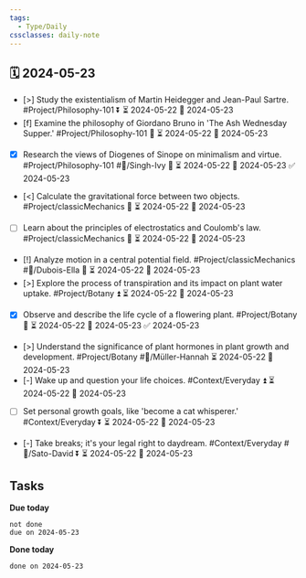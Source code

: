 ```yaml
---
tags:
  - Type/Daily
cssclasses: daily-note
---
```


## 🗓️ 2024-05-23

- [>] Study the existentialism of Martin Heidegger and Jean-Paul Sartre. #Project/Philosophy-101 ⏬ ⏳ 2024-05-22 📅 2024-05-23
- [f] Examine the philosophy of Giordano Bruno in 'The Ash Wednesday Supper.' #Project/Philosophy-101 🔼 ⏳ 2024-05-22 📅 2024-05-23
- [x] Research the views of Diogenes of Sinope on minimalism and virtue. #Project/Philosophy-101 #👤/Singh-Ivy 🔼 ⏳ 2024-05-22 📅 2024-05-23 ✅ 2024-05-23
- [<] Calculate the gravitational force between two objects. #Project/classicMechanics 🔼 ⏳ 2024-05-22 📅 2024-05-23
- [ ] Learn about the principles of electrostatics and Coulomb's law. #Project/classicMechanics 🔺 ⏳ 2024-05-22 📅 2024-05-23
- [!] Analyze motion in a central potential field. #Project/classicMechanics #👤/Dubois-Ella 🔼 ⏳ 2024-05-22 📅 2024-05-23
- [>] Explore the process of transpiration and its impact on plant water uptake. #Project/Botany ⏫ ⏳ 2024-05-22 📅 2024-05-23
- [x] Observe and describe the life cycle of a flowering plant. #Project/Botany 🔽 ⏳ 2024-05-22 📅 2024-05-23 ✅ 2024-05-23
- [>] Understand the significance of plant hormones in plant growth and development. #Project/Botany #👤/Müller-Hannah ⏳ 2024-05-22 📅 2024-05-23
- [-] Wake up and question your life choices. #Context/Everyday ⏫ ⏳ 2024-05-22 📅 2024-05-23
- [ ] Set personal growth goals, like 'become a cat whisperer.' #Context/Everyday ⏬ ⏳ 2024-05-22 📅 2024-05-23
- [-] Take breaks; it's your legal right to daydream. #Context/Everyday #👤/Sato-David ⏬ ⏳ 2024-05-22 📅 2024-05-23

## Tasks

**Due today**

```tasks
not done
due on 2024-05-23
```

**Done today**

```tasks
done on 2024-05-23
```
            